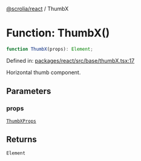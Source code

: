 [@scrolia/react](../README.md) / ThumbX

# Function: ThumbX()

```ts
function ThumbX(props): Element;
```

Defined in: [packages/react/src/base/thumbX.tsx:17](https://github.com/alpheustangs/scrolia/blob/6e40d863f64abf882be181a26502e5d480dddfc9/packages/react/src/base/thumbX.tsx#L17)

Horizontal thumb component.

## Parameters

### props

[`ThumbXProps`](../type-aliases/ThumbXProps.md)

## Returns

`Element`
